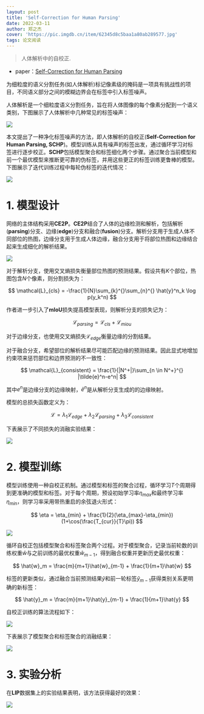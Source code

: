 ```yaml
---
layout: post
title: 'Self-Correction for Human Parsing'
date: 2022-03-11
author: 郑之杰
cover: 'https://pic.imgdb.cn/item/62345d8c5baa1a80ab289577.jpg'
tags: 论文阅读
---
```


> 人体解析中的自校正.

- paper：[Self-Correction for Human Parsing](https://arxiv.org/abs/1910.09777)

为细粒度的语义分割任务(如人体解析)标记像素级的掩码是一项具有挑战性的项目，不同语义部分之间的模糊边界会在标签中引入标签噪声。

人体解析是一个细粒度语义分割任务，旨在将人体图像的每个像素分配到一个语义类别，下图展示了人体解析中几种常见的标签噪声：

![](https://pic.imgdb.cn/item/622aa1055baa1a80ab947eb8.jpg)

本文提出了一种净化标签噪声的方法，即人体解析的自校正(**Self-Correction for Human Parsing, SCHP**)。模型训练从具有噪声的标签出发，通过循环学习对标签进行逐步校正。**SCHP**包括模型聚合和标签细化两个步骤。通过聚合当前模型和前一个最优模型来推断更可靠的伪标签，并用这些更正的标签训练更鲁棒的模型。下图展示了迭代训练过程中每轮伪标签的迭代情况：

![](https://pic.imgdb.cn/item/622aa7b85baa1a80ab98ca8d.jpg)

# 1. 模型设计

网络的主体结构采用**CE2P**。**CE2P**结合了人体的边缘检测和解析，包括解析(**parsing**)分支、边缘(**edge**)分支和融合(**fusion**)分支。解析分支用于生成人体不同部位的热图，边缘分支用于生成人体边缘，融合分支用于将部位热图和边缘结合起来生成细化的解析结果。

![](https://pic.imgdb.cn/item/622af6945baa1a80abcfabd4.jpg)

对于解析分支，使用交叉熵损失衡量部位热图的预测结果。假设共有$K$个部位，热图包含$N$个像素，则分割损失为：

$$ \mathcal{L}_{cls} = -\frac{1}{N}\sum_{k}^{}\sum_{n}^{} \hat{y}^n_k \log p(y_k^n) $$

作者进一步引入了**mIoU**损失提高模型表现，则解析分支的损失记为：

$$ \mathcal{L}_{parsing} =\mathcal{L}_{cls} + \mathcal{L}_{miou} $$

对于边缘分支，也使用交叉熵损失$\mathcal{L}_{edge}$衡量边缘的分割结果。

对于融合分支，希望部位的解析结果尽可能匹配边缘的预测结果。因此显式地增加约束项来惩罚部位和边界预测的不一致性：

$$ \mathcal{L}_{consistent} = \frac{1}{|N^+|}\sum_{n \in N^+}^{} |\tilde{e}^n-e^n| $$

其中$e^n$是边缘分支的边缘映射，$\tilde{e}^n$是从解析分支生成的的边缘映射。

模型的总损失函数定义为：

$$ \mathcal{L} =\lambda_1 \mathcal{L}_{edge} + \lambda_2 \mathcal{L}_{parsing} + \lambda_3 \mathcal{L}_{consistent} $$

下表展示了不同损失的消融实验结果：

![](https://pic.imgdb.cn/item/623199be5baa1a80abe60784.jpg)

# 2. 模型训练

模型训练使用一种自校正机制。通过模型和标签的聚合过程，循环学习$T$个周期得到更准确的模型和标签。对于每个周期，预设初始学习率$\eta_{max}$和最终学习率$\eta_{min}$，则学习率采用带热重启的余弦退火形式：

$$ \eta = \eta_{min} + \frac{1}{2}(\eta_{max}-\eta_{min})(1+\cos(\frac{T_{cur}}{T}\pi)) $$

![](https://pic.imgdb.cn/item/6231958a5baa1a80abe25d05.jpg)

循环自校正包括模型聚合和标签聚合两个过程。对于模型聚合，记录当前轮数的训练权重$\hat{w}$与之前训练的最优权重$\hat{w}_{m-1}$，得到融合权重并更新历史最优权重：

$$ \hat{w}_m = \frac{m}{m+1}\hat{w}_{m-1} + \frac{1}{m+1}\hat{w} $$

标签的更新类似，通过融合当前预测结果$\hat{y}$和前一轮标签$\hat{y}_{m-1}$获得类别关系更明确的新标签：

$$ \hat{y}_m = \frac{m}{m+1}\hat{y}_{m-1} + \frac{1}{m+1}\hat{y} $$

自校正训练的算法流程如下：

![](https://pic.imgdb.cn/item/623198a15baa1a80abe4f4fb.jpg)

下表展示了模型聚合和标签聚合的消融结果：

![](https://pic.imgdb.cn/item/623199dc5baa1a80abe62d43.jpg)

# 3. 实验分析

在**LIP**数据集上的实验结果表明，该方法获得最好的效果：

![](https://pic.imgdb.cn/item/62319c405baa1a80abe7f79a.jpg)
